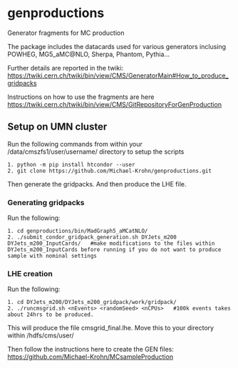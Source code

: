# genproductions
Generator fragments for MC production

The package includes the datacards used for various generators inclusing POWHEG, MG5_aMC@NLO, Sherpa, Phantom, Pythia...

Further details are reported in the twiki: https://twiki.cern.ch/twiki/bin/view/CMS/GeneratorMain#How_to_produce_gridpacks

Instructions on how to use the fragments are here https://twiki.cern.ch/twiki/bin/view/CMS/GitRepositoryForGenProduction

## Setup on UMN cluster

Run the following commands from within your /data/cmszfs1/user/username/ directory to setup the scripts

```
1. python -m pip install htcondor --user
2. git clone https://github.com/Michael-Krohn/genproductions.git
```

Then generate the gridpacks. And then produce the LHE file.

### Generating gridpacks
  
Run the following:

```
1. cd genproductions/bin/MadGraph5_aMCatNLO/
2. ./submit_condor_gridpack_generation.sh DYJets_m200 DYJets_m200_InputCards/   #make modifications to the files within DYJets_m200_InputCards before running if you do not want to produce sample with nominal settings
```
  
### LHE creation

Run the following:

```
1. cd DYJets_m200/DYJets_m200_gridpack/work/gridpack/
2. ./runcmsgrid.sh <nEvents> <randomSeed> <nCPUs>   #100k events takes about 24hrs to be produced.
```

This will produce the file cmsgrid_final.lhe. Move this to your directory within /hdfs/cms/user/

Then follow the instructions here to create the GEN files: https://github.com/Michael-Krohn/MCsampleProduction
